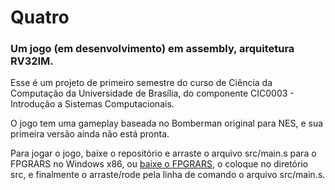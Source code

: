 # Quatro
### Um jogo (em desenvolvimento) em assembly, arquitetura RV32IM.

Esse é um projeto de primeiro semestre do curso de Ciência da Computação da Universidade de Brasília, do componente CIC0003 - Introdução a Sistemas Computacionais.

O jogo tem uma gameplay baseada no Bomberman original para NES, e sua primeira versão ainda não está pronta.

Para jogar o jogo, baixe o repositório e arraste o arquivo src/main.s para o FPGRARS no Windows x86, ou [baixe o FPGRARS](https://github.com/LeoRiether/FPGRARS), o coloque no diretório src, e finalmente o arraste/rode pela linha de comando o arquivo src/main.s.

